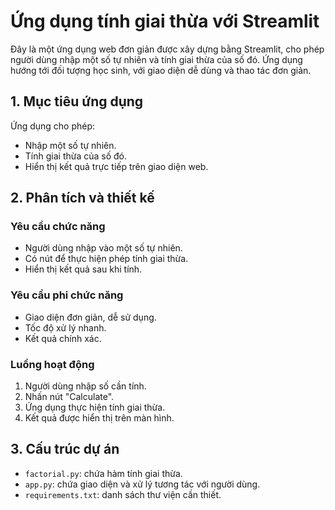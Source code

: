 # Ứng dụng tính giai thừa với Streamlit
Đây là một ứng dụng web đơn giản được xây dựng bằng Streamlit, cho phép người dùng nhập một số tự nhiên và tính giai thừa của số đó. Ứng dụng hướng tới đối tượng học sinh, với giao diện dễ dùng và thao tác đơn giản.

## 1. Mục tiêu ứng dụng

Ứng dụng cho phép:
- Nhập một số tự nhiên.
- Tính giai thừa của số đó.
- Hiển thị kết quả trực tiếp trên giao diện web.

## 2. Phân tích và thiết kế

### Yêu cầu chức năng
- Người dùng nhập vào một số tự nhiên.
- Có nút để thực hiện phép tính giai thừa.
- Hiển thị kết quả sau khi tính.

### Yêu cầu phi chức năng
- Giao diện đơn giản, dễ sử dụng.
- Tốc độ xử lý nhanh.
- Kết quả chính xác.

### Luồng hoạt động
1. Người dùng nhập số cần tính.
2. Nhấn nút "Calculate".
3. Ứng dụng thực hiện tính giai thừa.
4. Kết quả được hiển thị trên màn hình.

## 3. Cấu trúc dự án
- `factorial.py`: chứa hàm tính giai thừa.
- `app.py`: chứa giao diện và xử lý tương tác với người dùng.
- `requirements.txt`: danh sách thư viện cần thiết.
